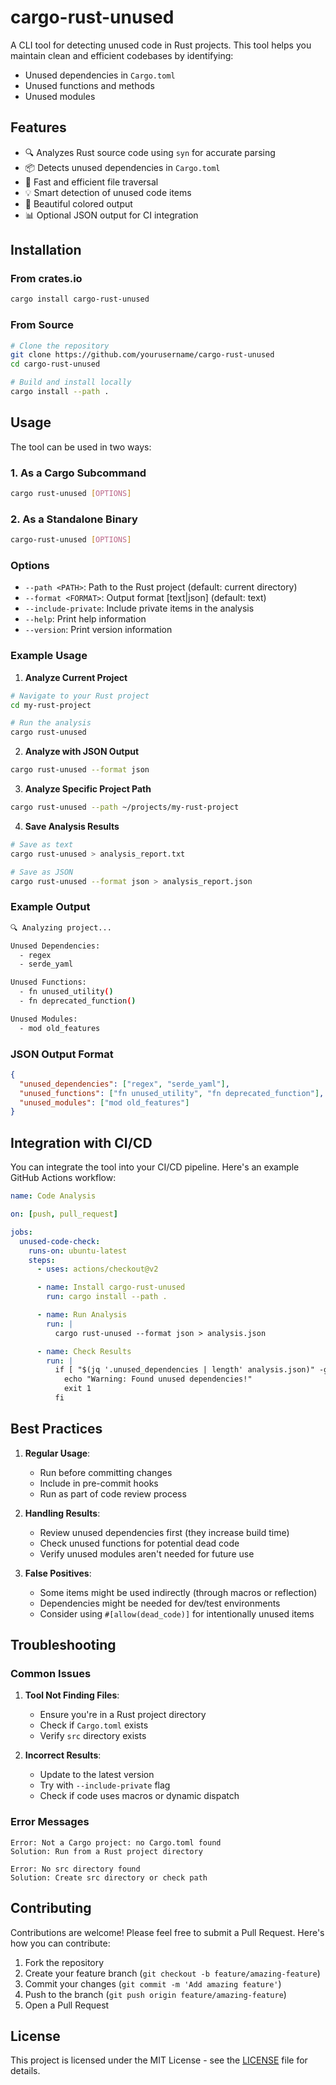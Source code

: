 # cargo-rust-unused

A CLI tool for detecting unused code in Rust projects. This tool helps you maintain clean and efficient codebases by identifying:

- Unused dependencies in `Cargo.toml`
- Unused functions and methods
- Unused modules

## Features

- 🔍 Analyzes Rust source code using `syn` for accurate parsing
- 📦 Detects unused dependencies in `Cargo.toml`
- 🚀 Fast and efficient file traversal
- 💡 Smart detection of unused code items
- 🎨 Beautiful colored output
- 📊 Optional JSON output for CI integration

## Installation

### From crates.io

```bash
cargo install cargo-rust-unused
```

### From Source

```bash
# Clone the repository
git clone https://github.com/yourusername/cargo-rust-unused
cd cargo-rust-unused

# Build and install locally
cargo install --path .
```

## Usage

The tool can be used in two ways:

### 1. As a Cargo Subcommand

```bash
cargo rust-unused [OPTIONS]
```

### 2. As a Standalone Binary

```bash
cargo-rust-unused [OPTIONS]
```

### Options

- `--path <PATH>`: Path to the Rust project (default: current directory)
- `--format <FORMAT>`: Output format [text|json] (default: text)
- `--include-private`: Include private items in the analysis
- `--help`: Print help information
- `--version`: Print version information

### Example Usage

1. **Analyze Current Project**

```bash
# Navigate to your Rust project
cd my-rust-project

# Run the analysis
cargo rust-unused
```

2. **Analyze with JSON Output**

```bash
cargo rust-unused --format json
```

3. **Analyze Specific Project Path**

```bash
cargo rust-unused --path ~/projects/my-rust-project
```

4. **Save Analysis Results**

```bash
# Save as text
cargo rust-unused > analysis_report.txt

# Save as JSON
cargo rust-unused --format json > analysis_report.json
```

### Example Output

```bash
🔍 Analyzing project...

Unused Dependencies:
  - regex
  - serde_yaml

Unused Functions:
  - fn unused_utility()
  - fn deprecated_function()

Unused Modules:
  - mod old_features
```

### JSON Output Format

```json
{
  "unused_dependencies": ["regex", "serde_yaml"],
  "unused_functions": ["fn unused_utility", "fn deprecated_function"],
  "unused_modules": ["mod old_features"]
}
```

## Integration with CI/CD

You can integrate the tool into your CI/CD pipeline. Here's an example GitHub Actions workflow:

```yaml
name: Code Analysis

on: [push, pull_request]

jobs:
  unused-code-check:
    runs-on: ubuntu-latest
    steps:
      - uses: actions/checkout@v2

      - name: Install cargo-rust-unused
        run: cargo install --path .

      - name: Run Analysis
        run: |
          cargo rust-unused --format json > analysis.json

      - name: Check Results
        run: |
          if [ "$(jq '.unused_dependencies | length' analysis.json)" -gt 0 ]; then
            echo "Warning: Found unused dependencies!"
            exit 1
          fi
```

## Best Practices

1. **Regular Usage**:

   - Run before committing changes
   - Include in pre-commit hooks
   - Run as part of code review process

2. **Handling Results**:

   - Review unused dependencies first (they increase build time)
   - Check unused functions for potential dead code
   - Verify unused modules aren't needed for future use

3. **False Positives**:
   - Some items might be used indirectly (through macros or reflection)
   - Dependencies might be needed for dev/test environments
   - Consider using `#[allow(dead_code)]` for intentionally unused items

## Troubleshooting

### Common Issues

1. **Tool Not Finding Files**:

   - Ensure you're in a Rust project directory
   - Check if `Cargo.toml` exists
   - Verify `src` directory exists

2. **Incorrect Results**:
   - Update to the latest version
   - Try with `--include-private` flag
   - Check if code uses macros or dynamic dispatch

### Error Messages

```
Error: Not a Cargo project: no Cargo.toml found
Solution: Run from a Rust project directory

Error: No src directory found
Solution: Create src directory or check path
```

## Contributing

Contributions are welcome! Please feel free to submit a Pull Request. Here's how you can contribute:

1. Fork the repository
2. Create your feature branch (`git checkout -b feature/amazing-feature`)
3. Commit your changes (`git commit -m 'Add amazing feature'`)
4. Push to the branch (`git push origin feature/amazing-feature`)
5. Open a Pull Request

## License

This project is licensed under the MIT License - see the [LICENSE](LICENSE) file for details.
